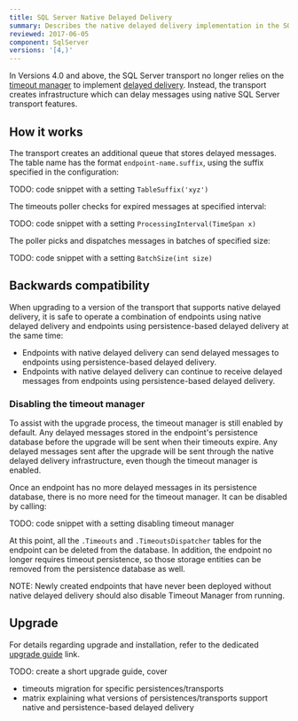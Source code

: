 ```yaml
---
title: SQL Server Native Delayed Delivery
summary: Describes the native delayed delivery implementation in the SQL Server transport
reviewed: 2017-06-05
component: SqlServer
versions: '[4,)'
---
```


In Versions 4.0 and above, the SQL Server transport no longer relies on the [timeout manager](/nservicebus/messaging/timeout-manager.md) to implement [delayed delivery](/nservicebus/messaging/delayed-delivery.md). Instead, the transport creates infrastructure which can delay messages using native SQL Server transport features.


## How it works

The transport creates an additional queue that stores delayed messages. The table name has the format `endpoint-name.suffix`, using the suffix specified in the configuration:

TODO: code snippet with a setting `TableSuffix('xyz')`

The timeouts poller checks for expired messages at specified interval:

TODO: code snippet with a setting `ProcessingInterval(TimeSpan x)`

The poller picks and dispatches messages in batches of specified size:

TODO: code snippet with a setting `BatchSize(int size)`


## Backwards compatibility

When upgrading to a version of the transport that supports native delayed delivery, it is safe to operate a combination of endpoints using native delayed delivery and endpoints using persistence-based delayed delivery at the same time:
- Endpoints with native delayed delivery can send delayed messages to endpoints using persistence-based delayed delivery. 
- Endpoints with native delayed delivery can continue to receive delayed messages from endpoints using persistence-based delayed delivery.


### Disabling the timeout manager

To assist with the upgrade process, the timeout manager is still enabled by default. Any delayed messages stored in the endpoint's persistence database before the upgrade will be sent when their timeouts expire. Any delayed messages sent after the upgrade will be sent through the native delayed delivery infrastructure, even though the timeout manager is enabled.

Once an endpoint has no more delayed messages in its persistence database, there is no more need for the timeout manager. It can be disabled by calling:

TODO: code snippet with a setting disabling timeout manager

At this point, all the `.Timeouts` and `.TimeoutsDispatcher` tables for the endpoint can be deleted from the database. In addition, the endpoint no longer requires timeout persistence, so those storage entities can be removed from the persistence database as well.

NOTE: Newly created endpoints that have never been deployed without native delayed delivery should also disable Timeout Manager from running.


## Upgrade

For details regarding upgrade and installation, refer to the dedicated [upgrade guide]() link.

TODO: create a short upgrade guide, cover 
- timeouts migration for specific persistences/transports
- matrix explaining what versions of persistences/transports support native and persistence-based delayed delivery
